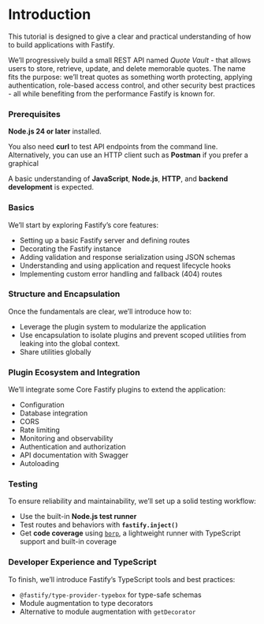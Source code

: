 #  Introduction

This tutorial is designed to give a clear and practical understanding 
of how to build applications with Fastify.

We’ll progressively build a small REST API named *Quote Vault* - 
that allows users to store, retrieve, update, and delete memorable quotes. 
The name fits the purpose: we’ll treat quotes as something worth protecting, 
applying authentication, role-based access control, and other security 
best practices - all while benefiting from the performance Fastify is 
known for.

### Prerequisites

**Node.js 24 or later** installed.

You also need **curl** to test API endpoints from the command line.
Alternatively, you can use an HTTP client such as **Postman** if you prefer a graphical

A basic understanding of **JavaScript**, **Node.js**, **HTTP**, and 
**backend development** is expected.

### Basics

We’ll start by exploring Fastify’s core features:

- Setting up a basic Fastify server and defining routes
- Decorating the Fastify instance
- Adding validation and response serialization using JSON schemas
- Understanding and using application and request lifecycle hooks
- Implementing custom error handling and fallback (404) routes

### Structure and Encapsulation

Once the fundamentals are clear, we’ll introduce how to:

- Leverage the plugin system to modularize the application
- Use encapsulation to isolate plugins and prevent scoped 
  utilities from leaking into the global context.
- Share utilities globally

### Plugin Ecosystem and Integration

We’ll integrate some Core Fastify plugins to 
extend the application:

- Configuration
- Database integration
- CORS
- Rate limiting
- Monitoring and observability
- Authentication and authorization
- API documentation with Swagger
- Autoloading

### Testing

To ensure reliability and maintainability, we’ll set up a solid testing workflow:

- Use the built-in **Node.js test runner**
- Test routes and behaviors with **`fastify.inject()`**
- Get **code coverage** using
[`borp`](https://github.com/mcollina/borp), 
a lightweight runner with TypeScript support and built-in coverage

### Developer Experience and TypeScript

To finish, we’ll introduce Fastify’s TypeScript tools
and best practices:

- `@fastify/type-provider-typebox` for type-safe schemas
- Module augmentation to type decorators 
- Alternative to module augmentation with `getDecorator`